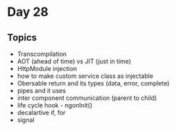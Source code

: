 # Day 28

## Topics

- Transcompilation
- AOT (ahead of time) vs JIT (just in time)
- HttpModule injection
- how to make custom service class as injectable
- Obersable return and its types (data, error, complete)
- pipes and it uses
- inter component communication (parent to child)
- life cycle hook - ngonInit()
- decalartive if, for
- signal